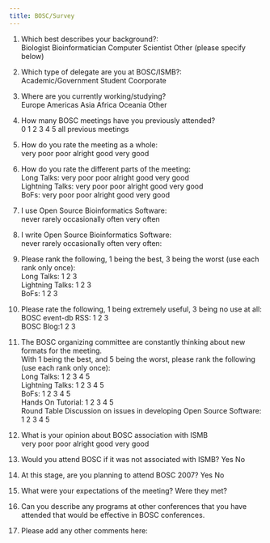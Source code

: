 ```yaml
---
title: BOSC/Survey
---
```


1. Which best describes your background?:  
Biologist Bioinformatician Computer Scientist Other (please specify
below)  
  
  
  
2. Which type of delegate are you at BOSC/ISMB?:  
Academic/Government Student Coorporate  
  
3. Where are you currently working/studying?  
Europe Americas Asia Africa Oceania Other  
  
4. How many BOSC meetings have you previously attended?  
0 1 2 3 4 5 all previous meetings  
  
5. How do you rate the meeting as a whole:  
very poor poor alright good very good  
  
6. How do you rate the different parts of the meeting:  
Long Talks: very poor poor alright good very good  
Lightning Talks: very poor poor alright good very good  
BoFs: very poor poor alright good very good  
  
7. I use Open Source Bioinformatics Software:  
never rarely occasionally often very often  
  
8. I write Open Source Bioinformatics Software:  
never rarely occasionally often very often:  
  
9. Please rank the following, 1 being the best, 3 being the worst (use
each rank only once):  
Long Talks: 1 2 3  
Lightning Talks: 1 2 3  
BoFs: 1 2 3  
  
10. Please rate the following, 1 being extremely useful, 3 being no use
at all:  
BOSC event-db RSS: 1 2 3  
BOSC Blog:1 2 3  
  
11. The BOSC organizing committee are constantly thinking about new
formats for the meeting.  
With 1 being the best, and 5 being the worst, please rank the following
(use each rank only once):  
Long Talks: 1 2 3 4 5  
Lightning Talks: 1 2 3 4 5  
BoFs: 1 2 3 4 5  
Hands On Tutorial: 1 2 3 4 5  
Round Table Discussion on issues in developing Open Source Software: 1 2
3 4 5  
  
12. What is your opinion about BOSC association with ISMB  
very poor poor alright good very good  
  
13. Would you attend BOSC if it was not associated with ISMB? Yes No  
  
  
  
  
  
14. At this stage, are you planning to attend BOSC 2007? Yes No  
  
  
  
  
  
15. What were your expectations of the meeting? Were they met?  
  
  
  
  
  
16. Can you describe any programs at other conferences that you have
attended that would be effective in BOSC conferences.  
  
  
  
  
  
17. Please add any other comments here:  
  
  
  
  

